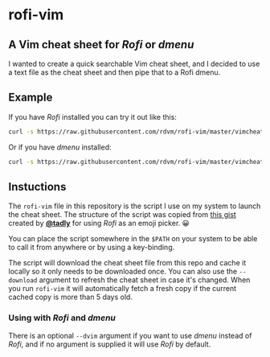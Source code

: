 # rofi-vim
## A Vim cheat sheet for _Rofi_ or _dmenu_

I wanted to create a quick searchable Vim cheat sheet, and I decided to use a
text file as the cheat sheet and then pipe that to a Rofi dmenu.

## Example
If you have _Rofi_ installed you can try it out like this:

```bash
curl -s https://raw.githubusercontent.com/rdvm/rofi-vim/master/vimcheat | rofi -dmenu -i -font "mono 20" -columns 2 -width 100 -location 1 -lines 20 -bw 2 -yoffset -2
```

Or if you have _dmenu_ installed:

```bash
curl -s https://raw.githubusercontent.com/rdvm/rofi-vim/master/vimcheat | dmenu -i -l 30
```

## Instuctions

The `rofi-vim` file in this repository is the script I use on my system to
launch the cheat sheet. The structure of the script was copied from [this
gist](https://gist.github.com/tadly/0741821d3694deaec1ee454a95c591fa) created
by [**@tadly**](https://github.com/tadly) for using _Rofi_ as an emoji picker.
:grinning:

You can place the script somewhere in the `$PATH` on your system to be able to
call it from anywhere or by using a key-binding.

The script will download the cheat sheet file from this repo and cache it
locally so it only needs to be downloaded once. You can also use the
``--download`` argument to refresh the cheat sheet in case it's changed. When
you run `rofi-vim` it will automatically fetch a fresh copy if the current
cached copy is more than 5 days old.

### Using with _Rofi_ and _dmenu_
There is an optional `--dvim` argument if you want to use _dmenu_ instead of
_Rofi_, and if no argument is supplied it will use _Rofi_ by default.
